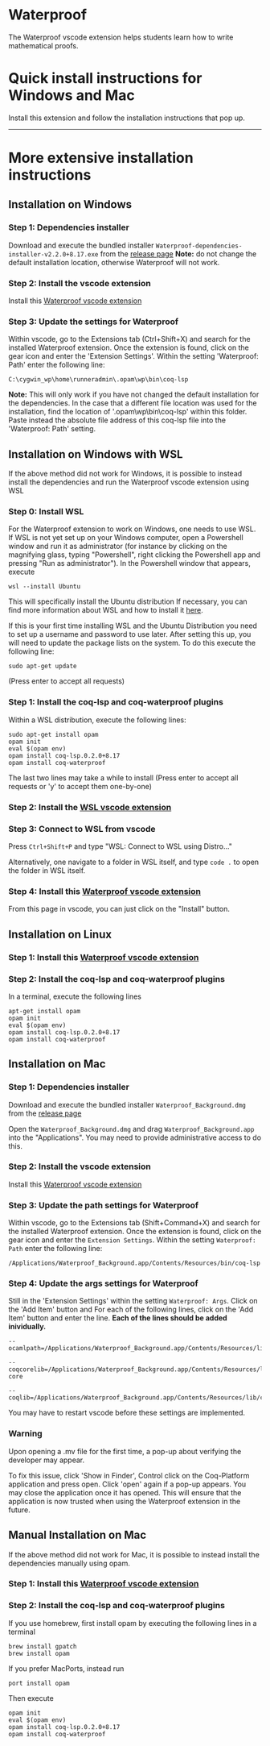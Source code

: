 # Waterproof

The Waterproof vscode extension helps students learn how to write mathematical proofs.

# Quick install instructions for Windows and Mac

Install this extension and follow the installation instructions that pop up.

---

# More extensive installation instructions

## Installation on Windows

### Step 1: Dependencies installer
Download and execute the bundled installer `Waterproof-dependencies-installer-v2.2.0+8.17.exe` from the [release page](https://github.com/impermeable/waterproof-dependencies-installer/releases/tag/v2.2.0%2B8.17)
**Note:** do not change the default installation location, otherwise Waterproof will not work.

### Step 2: Install the vscode extension
Install this [Waterproof vscode extension](https://marketplace.visualstudio.com/items?itemName=waterproof-tue.waterproof)

### Step 3: Update the settings for Waterproof
Within vscode, go to the Extensions tab (Ctrl+Shift+X) and search for the installed Waterproof extension. Once the extension is found, click on the gear icon and enter the 'Extension Settings'.
Within the setting 'Waterproof: Path' enter the following line:

```
C:\cygwin_wp\home\runneradmin\.opam\wp\bin\coq-lsp
```

**Note:** This will only work if you have not changed the default installation for the dependencies.
In the case that a different file location was used for the installation, find the location of '.opam\wp\bin\coq-lsp' within this folder. Paste instead the absolute file address of this coq-lsp file into the 'Waterproof: Path' setting.



## Installation on Windows with WSL

If the above method did not work for Windows, it is possible to instead install the dependencies and run the Waterproof vscode extension using WSL

### Step 0: Install WSL

For the Waterproof extension to work on Windows, one needs to use WSL. If WSL is not yet set up on your Windows computer, open a Powershell window and run it as administrator (for instance by clicking on the magnifying glass, typing "Powershell", right clicking the Powershell app and pressing "Run as administrator"). In the Powershell window that appears, execute

```
wsl --install Ubuntu
```

This will specifically install the Ubuntu distribution
If necessary, you can find more information about WSL and how to install it [here](https://learn.microsoft.com/en-us/windows/wsl/install).

If this is your first time installing WSL and the Ubuntu Distribution you need to set up a username and password to use later. After setting this up, you will need to update the package lists on the system. To do this execute the following line:

```
sudo apt-get update
```

(Press enter to accept all requests)

### Step 1: Install the coq-lsp and coq-waterproof plugins

Within a WSL distribution, execute the following lines:

```
sudo apt-get install opam
opam init
eval $(opam env)
opam install coq-lsp.0.2.0+8.17
opam install coq-waterproof
```

The last two lines may take a while to install
(Press enter to accept all requests or 'y' to accept them one-by-one)

### Step 2: Install the [WSL vscode extension](https://marketplace.visualstudio.com/items?itemName=ms-vscode-remote.remote-wsl)

### Step 3: Connect to WSL from vscode

Press `Ctrl+Shift+P` and type "WSL: Connect to WSL using Distro..."

Alternatively, one navigate to a folder in WSL itself, and type `code .` to open the folder in WSL itself.

### Step 4: Install this [Waterproof vscode extension](https://marketplace.visualstudio.com/items?itemName=waterproof-tue.waterproof)

From this page in vscode, you can just click on the "Install" button.



## Installation on Linux

### Step 1: Install this [Waterproof vscode extension](https://marketplace.visualstudio.com/items?itemName=waterproof-tue.waterproof)

### Step 2: Install the coq-lsp and coq-waterproof plugins

In a terminal, execute the following lines

```
apt-get install opam
opam init
eval $(opam env)
opam install coq-lsp.0.2.0+8.17
opam install coq-waterproof
```



## Installation on Mac

### Step 1: Dependencies installer
Download and execute the bundled installer `Waterproof_Background.dmg` from the [release page](https://github.com/impermeable/waterproof-dependencies-installer/releases/tag/v2.2.0%2B8.17)

Open the `Waterproof_Background.dmg` and drag `Waterproof_Background.app` into the "Applications". You may need to provide administrative access to do this.


### Step 2: Install the vscode extension
Install this [Waterproof vscode extension](https://marketplace.visualstudio.com/items?itemName=waterproof-tue.waterproof)

### Step 3: Update the path settings for Waterproof
Within vscode, go to the Extensions tab (Shift+Command+X) and search for the installed Waterproof extension. Once the extension is found, click on the gear icon and enter the `Extension Settings`.
Within the setting `Waterproof: Path` enter the following line:

```
/Applications/Waterproof_Background.app/Contents/Resources/bin/coq-lsp
```

### Step 4: Update the args settings for Waterproof
Still in the 'Extension Settings' within the setting `Waterproof: Args`. Click on the 'Add Item' button and
For each of the following lines, click on the 'Add Item' button and enter the line.
**Each of the lines should be added inividually.**

```
--ocamlpath=/Applications/Waterproof_Background.app/Contents/Resources/lib
```
```
--coqcorelib=/Applications/Waterproof_Background.app/Contents/Resources/lib/coq-core
```
```
--coqlib=/Applications/Waterproof_Background.app/Contents/Resources/lib/coq
```

You may have to restart vscode before these settings are implemented.

### Warning
Upon opening a .mv file for the first time, a pop-up about verifying the developer may appear.

To fix this issue, click 'Show in Finder', Control click on the Coq-Platform application and press open. Click 'open' again if a pop-up appears. You may close the application once it has opened. This will ensure that the application is now trusted when using the Waterproof extension in the future.

## Manual Installation on Mac

If the above method did not work for Mac, it is possible to instead install the dependencies manually using opam.

### Step 1: Install this [Waterproof vscode extension](https://marketplace.visualstudio.com/items?itemName=waterproof-tue.waterproof)

### Step 2: Install the coq-lsp and coq-waterproof plugins

If you use homebrew, first install opam by executing the following lines in a terminal

```
brew install gpatch
brew install opam
```

If you prefer MacPorts, instead run
```
port install opam
```

Then execute

```
opam init
eval $(opam env)
opam install coq-lsp.0.2.0+8.17
opam install coq-waterproof
```
